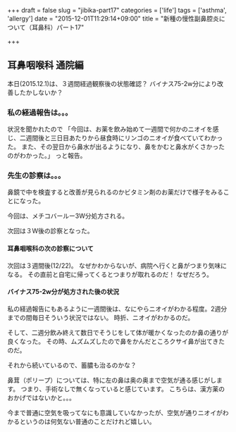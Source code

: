 +++
draft = false
slug = "jibika-part17"
categories = ['life']
tags = ['asthma', 'allergy']
date = "2015-12-01T11:29:14+09:00"
title = "新種の慢性副鼻腔炎について（耳鼻科）パート17"

+++

## 耳鼻咽喉科 通院編
本日(2015.12.1)は、３週間経過観察後の状態確認？
バイナス75-2w分により改善したかしないか？

### 私の経過報告は。。。

状況を聞かれたので
「今回は、お薬を飲み始めて一週間で何かのニオイを感じ、二週間後と三日目あたりから昼食時にリンゴのニオイが食べていてわかった。
また、その翌日から鼻水が出るようになり、鼻をかむと鼻水がくさかったのがわかった。」
っと報告。

<!--more-->

### 先生の診察は。。。
鼻鏡で中を検査すると改善が見られるのかビタミン剤のお薬だけで様子をみることになった。

今回は、メチコバールー3W分処方される。

次回は３W後の診察となった。

#### 耳鼻咽喉科の次の診察について

次回は３週間後(12/22)。
なぜかわからないが、病院へ行くと鼻がつまり気味になる。
その直前と自宅に帰ってくるとつまりが取れるのだ！
なぜだろう。

#### バイナス75-2w分が処方された後の状況
私の経過報告にもあるように一週間後は、なにやらニオイがわかる程度。2週分までの間毎日そういう状況ではない。
時折、ニオイがわかるのだ。

そして、二週分飲み終えて数日でそうじをして体が暖かくなったのか鼻の通りが良くなった。
その時、ムズムズしたので鼻をかんだところクサイ鼻が出てきたのだ。

それから続いているので、蓄膿も治るのかな？

鼻茸（ポリープ）については、特に左の鼻は奥の奥まで空気が通る感じがします。
つまり、手術なしで無くなっていると感じています。
こちらは、漢方薬のおかげではないかと。。。

今まで普通に空気を吸ってなにも意識していなかったが、空気が通りニオイがわかるというのは何気ない普通のことだけれど嬉しい。

